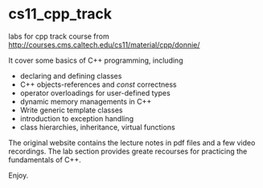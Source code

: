 cs11_cpp_track
==============

labs for cpp track course from http://courses.cms.caltech.edu/cs11/material/cpp/donnie/

It cover some basics of C++ programming, including
- declaring and defining classes
- C++ objects-references and *const* correctness
- operator overloadings for user-defined types
- dynamic memory managements in C++
- Write generic template classes
- introduction to exception handling
- class hierarchies, inheritance, virtual functions

The original website contains the lecture notes in pdf files and a few
video recordings. The lab section provides greate recourses for
practicing the fundamentals of C++.

Enjoy.
